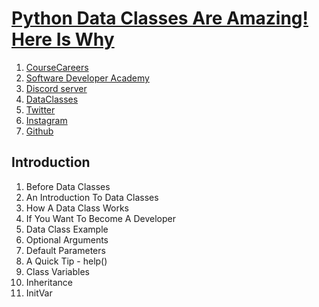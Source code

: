 # [Python Data Classes Are Amazing! Here Is Why](https://www.youtube.com/watch?v=5mMpM8zK4pY&t=11s)

1. [CourseCareers](https://coursecareers.com/)
2. [Software Developer Academy](https://www.skool.com/software-developer-academy/about)
3. [Discord server](https://discord.com/invite/twt)
4. [DataClasses](https://docs.python.org/3/library/dataclasses.html)
5. [Twitter](https://x.com/techwithtimm)
6. [Instagram](https://www.instagram.com/tech_with_tim/)
7. [Github](https://github.com/techwithtim)

## Introduction

1. Before Data Classes
2. An Introduction To Data Classes
3. How A Data Class Works
4. If You Want To Become A Developer
5. Data Class Example
6. Optional Arguments
7. Default Parameters
8. A Quick Tip - help()
9. Class Variables
10. Inheritance
11. InitVar
